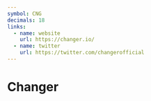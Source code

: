 ```yaml
---
symbol: CNG
decimals: 18
links:
  - name: website
    url: https://changer.io/
  - name: twitter
    url: https://twitter.com/changerofficial
---
```


# Changer
